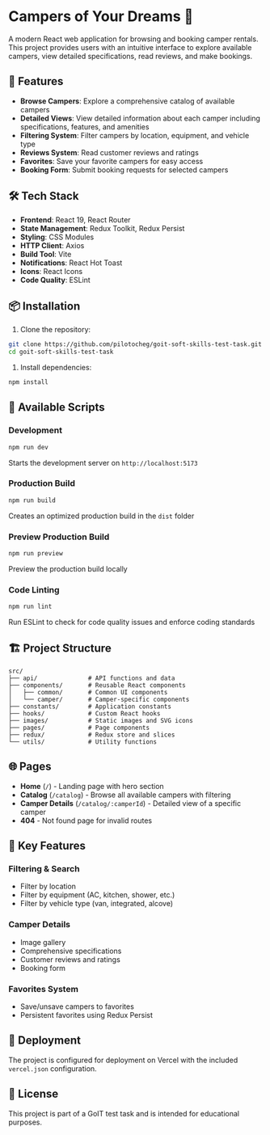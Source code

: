 # Campers of Your Dreams 🚐

A modern React web application for browsing and booking camper rentals. This project provides users with an intuitive interface to explore available campers, view detailed specifications, read reviews, and make bookings.

## 🚀 Features

- **Browse Campers**: Explore a comprehensive catalog of available campers
- **Detailed Views**: View detailed information about each camper including specifications, features, and amenities
- **Filtering System**: Filter campers by location, equipment, and vehicle type
- **Reviews System**: Read customer reviews and ratings
- **Favorites**: Save your favorite campers for easy access
- **Booking Form**: Submit booking requests for selected campers

## 🛠 Tech Stack

- **Frontend**: React 19, React Router
- **State Management**: Redux Toolkit, Redux Persist
- **Styling**: CSS Modules
- **HTTP Client**: Axios
- **Build Tool**: Vite
- **Notifications**: React Hot Toast
- **Icons**: React Icons
- **Code Quality**: ESLint

## 📦 Installation

1. Clone the repository:

```bash
git clone https://github.com/pilotocheg/goit-soft-skills-test-task.git
cd goit-soft-skills-test-task
```

1. Install dependencies:

```bash
npm install
```

## 🎯 Available Scripts

### Development

```bash
npm run dev
```

Starts the development server on `http://localhost:5173`

### Production Build

```bash
npm run build
```

Creates an optimized production build in the `dist` folder

### Preview Production Build

```bash
npm run preview
```

Preview the production build locally

### Code Linting

```bash
npm run lint
```

Run ESLint to check for code quality issues and enforce coding standards

## 🏗 Project Structure

```text
src/
├── api/              # API functions and data
├── components/       # Reusable React components
│   ├── common/       # Common UI components
│   └── camper/       # Camper-specific components
├── constants/        # Application constants
├── hooks/            # Custom React hooks
├── images/           # Static images and SVG icons
├── pages/            # Page components
├── redux/            # Redux store and slices
└── utils/            # Utility functions
```

## 🌐 Pages

- **Home** (`/`) - Landing page with hero section
- **Catalog** (`/catalog`) - Browse all available campers with filtering
- **Camper Details** (`/catalog/:camperId`) - Detailed view of a specific camper
- **404** - Not found page for invalid routes

## 🎨 Key Features

### Filtering & Search

- Filter by location
- Filter by equipment (AC, kitchen, shower, etc.)
- Filter by vehicle type (van, integrated, alcove)

### Camper Details

- Image gallery
- Comprehensive specifications
- Customer reviews and ratings
- Booking form

### Favorites System

- Save/unsave campers to favorites
- Persistent favorites using Redux Persist

## 🚀 Deployment

The project is configured for deployment on Vercel with the included `vercel.json` configuration.

## 📄 License

This project is part of a GoIT test task and is intended for educational purposes.
